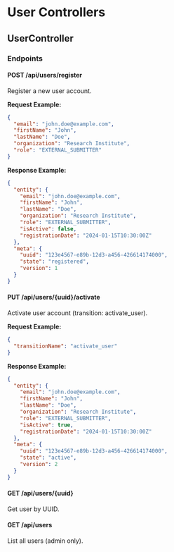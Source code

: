 # User Controllers

## UserController

### Endpoints

#### POST /api/users/register
Register a new user account.

**Request Example:**
```json
{
  "email": "john.doe@example.com",
  "firstName": "John",
  "lastName": "Doe",
  "organization": "Research Institute",
  "role": "EXTERNAL_SUBMITTER"
}
```

**Response Example:**
```json
{
  "entity": {
    "email": "john.doe@example.com",
    "firstName": "John",
    "lastName": "Doe",
    "organization": "Research Institute",
    "role": "EXTERNAL_SUBMITTER",
    "isActive": false,
    "registrationDate": "2024-01-15T10:30:00Z"
  },
  "meta": {
    "uuid": "123e4567-e89b-12d3-a456-426614174000",
    "state": "registered",
    "version": 1
  }
}
```

#### PUT /api/users/{uuid}/activate
Activate user account (transition: activate_user).

**Request Example:**
```json
{
  "transitionName": "activate_user"
}
```

**Response Example:**
```json
{
  "entity": {
    "email": "john.doe@example.com",
    "firstName": "John",
    "lastName": "Doe",
    "organization": "Research Institute",
    "role": "EXTERNAL_SUBMITTER",
    "isActive": true,
    "registrationDate": "2024-01-15T10:30:00Z"
  },
  "meta": {
    "uuid": "123e4567-e89b-12d3-a456-426614174000",
    "state": "active",
    "version": 2
  }
}
```

#### GET /api/users/{uuid}
Get user by UUID.

#### GET /api/users
List all users (admin only).
